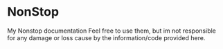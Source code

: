 # NonStop
My Nonstop documentation
Feel free to use them, but im not responsible for any damage or loss cause by the information/code provided here.
